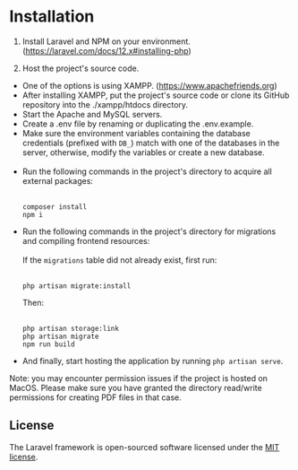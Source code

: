 # Installation

1. Install Laravel and NPM on your environment. (https://laravel.com/docs/12.x#installing-php)

2. Host the project's source code.
- One of the options is using XAMPP. (https://www.apachefriends.org)
- After installing XAMPP, put the project's source code or clone its GitHub repository into the ./xampp/htdocs directory.
- Start the Apache and MySQL servers.
- Create a .env file by renaming or duplicating the .env.example.
- Make sure the environment variables containing the database credentials (prefixed with `DB_`) match with one of the databases in the server, otherwise, modify the variables or create a new database.</br></br>
- Run the following commands in the project's directory to acquire all external packages:</br></br>
    ```
    composer install
    npm i
    ```
- Run the following commands in the project's directory for migrations and compiling frontend resources: </br>
    </br>If the `migrations` table did not already exist, first run:</br></br>
    ```
    php artisan migrate:install
    ```
    Then:</br></br>
    ```
    php artisan storage:link
    php artisan migrate
    npm run build
    ```
- And finally, start hosting the application by running `php artisan serve`.

Note: you may encounter permission issues if the project is hosted on MacOS. Please make sure you have granted the directory read/write permissions for creating PDF files in that case.  

## License

The Laravel framework is open-sourced software licensed under the [MIT license](https://opensource.org/licenses/MIT).
